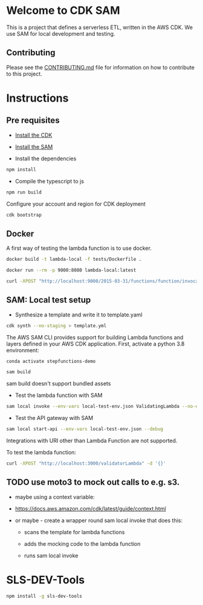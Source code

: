 # Welcome to CDK SAM

This is a project that defines a serverless ETL, written in the AWS CDK.
We use SAM for local development and testing.

## Contributing

Please see the [CONTRIBUTING.md](CONTRIBUTING.md) file for information on how to contribute to this project.

# Instructions

## Pre requisites

- [Install the CDK](https://docs.aws.amazon.com/cdk/v2/guide/getting_started.html)
- [Install the SAM](https://docs.aws.amazon.com/serverless-application-model/latest/developerguide/install-sam-cli.html)

- Install the dependencies

```bash
npm install
```

- Compile the typescript to js

```bash
npm run build
```

Configure your account and region for CDK deployment

```bash
cdk bootstrap
```

## Docker

A first way of testing the lambda function is to use docker.

```bash
docker build -t lambda-local -f tests/Dockerfile .
```

```bash
docker run --rm -p 9000:8080 lambda-local:latest
```

```bash
curl -XPOST "http://localhost:9000/2015-03-31/functions/function/invocations" -d '{}'
```

## SAM: Local test setup

- Synthesize a template and write it to template.yaml

```bash
cdk synth --no-staging > template.yml
```

The AWS SAM CLI provides support for building Lambda functions and layers defined in your AWS CDK application.
First, activate a python 3.8 environment:

```bash
conda activate stepfunctions-demo
```

```bash
sam build
```

sam build doesn't support bundled assets

- Test the lambda function with SAM

```bash
sam local invoke --env-vars local-test-env.json ValidatingLambda --no-event
```

- Test the API gateway with SAM

```bash
sam local start-api --env-vars local-test-env.json --debug
```

Integrations with URI other than Lambda Function are not supported.

To test the lambda function:

```bash
curl -XPOST "http://localhost:3000/validatorLambda" -d '{}'
```

## TODO use moto3 to mock out calls to e.g. s3.

- maybe using a context variable:

- https://docs.aws.amazon.com/cdk/latest/guide/context.html

- or maybe - create a wrapper round sam local invoke that does this:

  - scans the template for lambda functions

  - adds the mocking code to the lambda function

  - runs sam local invoke

# SLS-DEV-Tools

```bash
npm install -g sls-dev-tools
```
